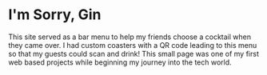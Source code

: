 # I'm Sorry, Gin

This site served as a bar menu to help my friends choose a cocktail when they came over. I had custom coasters with a QR code leading to this menu so that my guests could scan and drink! This small page was one of my first web based projects while beginning my journey into the tech world. 
